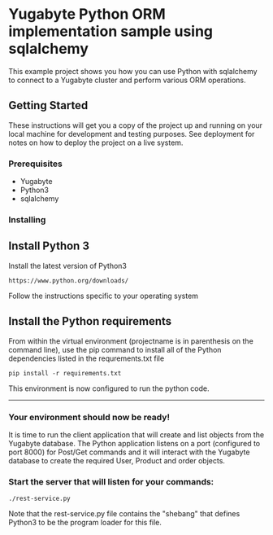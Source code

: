 # Yugabyte Python ORM implementation sample using sqlalchemy

This example project shows you how you can use Python with sqlalchemy to connect to a Yugabyte cluster and perform various ORM operations.

## Getting Started

These instructions will get you a copy of the project up and running on your local machine for development and testing purposes. See deployment for notes on how to deploy the project on a live system.

### Prerequisites

* Yugabyte
* Python3
* sqlalchemy

### Installing

## Install Python 3
Install the latest version of Python3

```
https://www.python.org/downloads/
```

Follow the instructions specific to your operating system

## Install the Python requirements

From within the virtual environment (projectname is in parenthesis on the command line), use the pip command to install all
of the Python dependencies listed in the requrements.txt file

```
pip install -r requirements.txt
```

This environment is now configured to run the python code.  

---
### Your environment should now be ready!
It is time to run the client application that will create and list objects from the Yugabyte database.  The Python application listens on a port (configured to port 8000) for Post/Get commands and it will interact with the Yugabyte database to create the required User, Product and order objects.

### Start the server that will listen for your commands: 

```
./rest-service.py
```

Note that the rest-service.py file contains the "shebang" that defines Python3 to be the program loader for this file.

